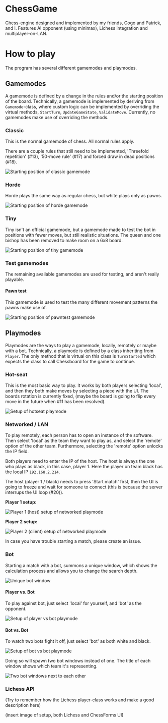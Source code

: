 # ChessGame
Chess-engine designed and implemented by my friends, Cogo and Patrick, and I. Features AI opponent (using minimax), Lichess integration and multiplayer-on-LAN.

# How to play
The program has several different gamemodes and playmodes.

## Gamemodes
A gamemode is defined by a change in the rules and/or the starting position of the board. Technically, a gamemode is implemented by deriving from `Gamemode`-class, where custom logic can be implemented by overriding the virtual methods, `StartTurn`, `UpdateGameState`, `ValidateMove`. Currently, no gamemodes make use of overriding the methods.

### Classic
This is the normal gamemode of chess. All normal rules apply.

There are a couple rules that still need to be implemented, 'Threefold repetition' (#13), '50-move rule' (#17) and forced draw in dead positions (#18).

![Starting position of classic gamemode](Doc/gamemode-classic.png)

### Horde
Horde plays the same way as regular chess, but white plays only as pawns.

![Starting position of horde gamemode](Doc/gamemode-horde.png)

### Tiny
Tiny isn't an official gamemode, but a gamemode made to test the bot in positions with fewer moves, but still realistic situations. The queen and one bishop has been removed to make room on a 6x8 board.

![Starting position of tiny gamemode](Doc/gamemode-tiny.png)

### Test gamemodes
The remaining available gamemodes are used for testing, and aren't really playable.

#### Pawn test
This gamemode is used to test the many different movement patterns the pawns make use of.

![Starting position of pawntest gamemode](Doc/gamemode-pawntest.png)

## Playmodes
Playmodes are the ways to play a gamemode, locally, remotely or maybe with a bot. Technically, a playmode is defined by a class inheriting from `Player`. The only method that is virtual on this class is `TurnStarted` which expects the class to call Chessboard for the game to continue.

### Hot-seat
This is the most basic way to play. It works by both players selecting 'local', and then they both make moves by selecting a piece with the UI. The boards rotation is currently fixed, (maybe the board is going to flip every move in the future when #11 has been resolved).

![Setup of hotseat playmode](Doc/playmode-setup-hotseat.png)

### Networked / LAN
To play remotely, each person has to open an instance of the software. Then select 'local' as the team they want to play as, and select the 'remote' option of the other team. Furthermore, selecting the 'remote' option unlocks the IP field.

Both players need to enter the IP of the host. The host is always the one who plays as black, in this case, player 1. Here the player on team black has the local IP `192.168.2.214`.

The host (player 1 / black) needs to press 'Start match' first, then the UI is going to freeze and wait for someone to connect (this is because the server interrups the UI loop (#20)).

**Player 1 setup:**

![Player 1 (host) setup of networked playmode](Doc/playmode-setup-host-networked.png)

**Player 2 setup:**

![Player 2 (client) setup of networked playmode](Doc/playmode-setup-client-networked.png)

In case you have trouble starting a match, please create an issue.

### Bot
Starting a match with a bot, summons a unique window, which shows the calculation process and allows you to change the search depth.

![Unique bot window](Doc/playmode-bot-ui.png)

#### Player vs. Bot

To play against bot, just select 'local' for yourself, and 'bot' as the opponent.

![Setup of player vs bot playmode](Doc/playmode-setup-bot.png)


#### Bot vs. Bot
To watch two bots fight it off, just select 'bot' as both white and black.

![Setup of bot vs bot playmode](Doc/playmode-setup-bot-vs-bot.png)

Doing so will spawn two bot windows instead of one. The title of each window shows which team it's representing.

![Two bot windows next to each other](Doc/playmode-bot-ui-two.png)

### Lichess API
(Try to remember how the Lichess player-class works and make a good description here)

(insert image of setup, both Lichess and ChessForms UI)



